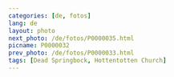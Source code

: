 ```yaml
---
categories: [de, fotos]
lang: de
layout: photo
next_photo: /de/fotos/P0000035.html
picname: P0000032
prev_photo: /de/fotos/P0000033.html
tags: [Dead Springbock, Hottentotten Church]
---
```

